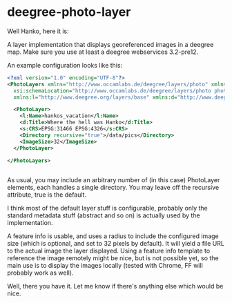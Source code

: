 deegree-photo-layer
===================

Well Hanko, here it is:

A layer implementation that displays georeferenced images in a deegree map. Make sure you use at least a deegree webservices 3.2-pre12.

An example configuration looks like this:

```xml
<?xml version="1.0" encoding="UTF-8"?>
<PhotoLayers xmlns="http://www.occamlabs.de/deegree/layers/photo" xmlns:xsi="http://www.w3.org/2001/XMLSchema-instance"
  xsi:schemaLocation="http://www.occamlabs.de/deegree/layers/photo photo.xsd" configVersion="3.2.0"
  xmlns:l="http://www.deegree.org/layers/base" xmlns:d="http://www.deegree.org/metadata/description" xmlns:s="http://www.deegree.org/metadata/spatial">

  <PhotoLayer>
    <l:Name>hankos_vacation</l:Name>
    <d:Title>Where the hell was Hanko</d:Title>
    <s:CRS>EPSG:31466 EPSG:4326</s:CRS>
    <Directory recursive="true">/data/pics</Directory>
    <ImageSize>32</ImageSize>
  </PhotoLayer>

</PhotoLayers>
 
```

As usual, you may include an arbitrary number of (in this case) PhotoLayer elements, each handles a single directory. You may leave off the recursive attribute, true is the default.

I think most of the default layer stuff is configurable, probably only the standard metadata stuff (abstract and so on) is actually used by the implementation.

A feature info is usable, and uses a radius to include the configured image size (which is optional, and set to 32 pixels by default). It will yield a file URL to the actual image the layer displayed. Using a feature info template to reference the image remotely might be nice, but is not possible yet, so the main use is to display the images locally (tested with Chrome, FF will probably work as well).

Well, there you have it. Let me know if there's anything else which would be nice.


